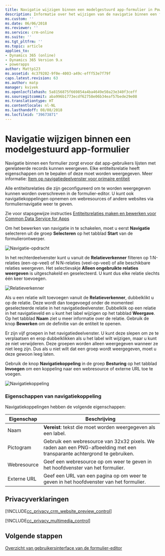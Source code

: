 ```yaml
---
title: Navigatie wijzigen binnen een modelgestuurd app-formulier in PowerApps | Microsoft Docs
description: Informatie over het wijzigen van de navigatie binnen een formulier
ms.custom: ''
ms.date: 06/06/2018
ms.reviewer: ''
ms.service: crm-online
ms.suite: ''
ms.tgt_pltfrm: ''
ms.topic: article
applies_to:
- Dynamics 365 (online)
- Dynamics 365 Version 9.x
- powerapps
author: Mattp123
ms.assetid: 4c379202-9f0e-4003-a49c-efff53e7f79f
caps.latest.revision: 63
ms.author: matp
manager: kvivek
ms.openlocfilehash: 5a8156875f669854a4ba4649e50a23e340f3ceff
ms.sourcegitcommit: aba996b1773ecdf62758e06b34eaf57bede29e08
ms.translationtype: HT
ms.contentlocale: nl-NL
ms.lasthandoff: 08/08/2018
ms.locfileid: "39673871"
---
```

# <a name="change-navigation-within-a-model-driven-app-form"></a>Navigatie wijzigen binnen een modelgestuurd app-formulier

 Navigatie binnen een formulier zorgt ervoor dat app-gebruikers lijsten met gerelateerde records kunnen weergeven. Elke entiteitsrelatie heeft eigenschappen om te bepalen of deze moet worden weergegeven. Meer informatie: [Item op navigatiedeelvenster voor primaire entiteit](../common-data-service/create-edit-1n-relationships-solution-explorer.md#navigation-pane-item-for-primary-entity)  
  
 Alle entiteitsrelaties die zijn geconfigureerd om te worden weergegeven kunnen worden overschreven in de formulier-editor. U kunt ook navigatiekoppelingen opnemen om webresources of andere websites via formuliernavigatie weer te geven.  
  
 Zie voor stapsgewijze instructies [Entiteitsrelaties maken en bewerken voor Common Data Service for Apps](../common-data-service/create-edit-entity-relationships.md)  
  
 Om het bewerken van navigatie in te schakelen, moet u eerst **Navigatie** selecteren uit de groep **Selecteren** op het tabblad **Start** van de formulierontwerper.  
 
 ![Navigatie-opdracht](media/navigation-command.png)
 
 In het rechterdeelvenster kunt u vanuit de **Relatieverkenner** filteren op 1:N-relaties (een-op-veel) of N:N-relaties (veel-op-veel) of alle beschikbare relaties weergeven. Het selectievakje **Alleen ongebruikte relaties weergeven** is uitgeschakeld en geselecteerd. U kunt dus elke relatie slechts één keer toevoegen.  
  
 ![Relatieverkenner](media/relationship-explorer.png)

 Als u een relatie wilt toevoegen vanuit de **Relatieverkenner**, dubbelklikt u op de relatie. Deze wordt dan toegevoegd onder de momenteel geselecteerde relatie in het navigatiedeelvenster. Dubbelklik op een relatie in het navigatieveld en u kunt het label wijzigen op het tabblad **Weergave**. Op het tabblad **Naam** ziet u meer informatie over de relatie. Gebruik de knop **Bewerken** om de definitie van de entiteit te openen.  
  
 Er zijn vijf groepen in het navigatiedeelvenster. U kunt deze slepen om ze te verplaatsen en erop dubbelklikken als u het label wilt wijzigen, maar u kunt ze niet verwijderen. Deze groepen worden alleen weergegeven wanneer ze niet leeg zijn. Dus als u niet wilt dat een groep wordt weergegeven, moet u deze gewoon leeg laten.  
  
 Gebruik de knop **Navigatiekoppeling** in de groep **Besturing** op het tabblad **Invoegen** om een koppeling naar een webresource of externe URL toe te voegen.  
 
 ![Navigatiekoppeling](media/navigation-link.png)
 
<a name="BKMK_NavigationLinkProperties"></a>   
### <a name="navigation-link-properties"></a>Eigenschappen van navigatiekoppeling  
 Navigatiekoppelingen hebben de volgende eigenschappen:  
  
|Eigenschap|Beschrijving|  
|--------------|-----------------|  
|Naam|**Vereist**: tekst die moet worden weergegeven als een label.|  
|Pictogram|Gebruik een webresource van 32x32 pixels. We raden aan een PNG-afbeelding met een transparante achtergrond te gebruiken.|  
|Webresource|Geef een webresource op om weer te geven in het hoofdvenster van het formulier.|  
|Externe URL|Geef een URL van een pagina op om weer te geven in het hoofdvenster van het formulier.|  

<a name="BKMK_PrivacyNotices"></a>   

## <a name="privacy-notices"></a>Privacyverklaringen  
 [!INCLUDE[cc_privacy_crm_website_preview_control](../../includes/cc-privacy-crm-website-preview-control.md)]    
  
 [!INCLUDE[cc_privacy_multimedia_control](../../includes/cc-privacy-multimedia-control.md)]  

## <a name="next-steps"></a>Volgende stappen

[Overzicht van gebruikersinterface van de formulier-editor](form-editor-user-interface-legacy.md)